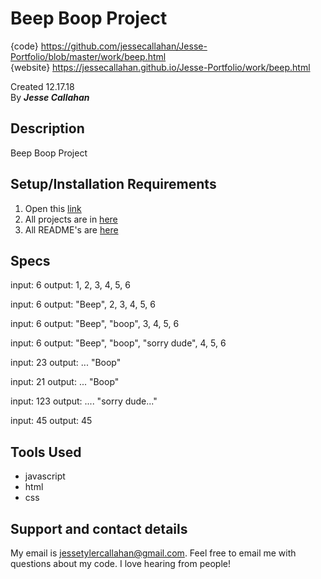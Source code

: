 # Beep Boop Project
{code} https://github.com/jessecallahan/Jesse-Portfolio/blob/master/work/beep.html</br>
{website} https://jessecallahan.github.io/Jesse-Portfolio/work/beep.html</br>


Created 12.17.18</br>
By _**Jesse Callahan**_</br>

## Description
Beep Boop Project

## Setup/Installation Requirements

1. Open this [link](https://jessecallahan.github.io/Jesse-Portfolio/work/beep.html)
3. All projects are in [here](https://github.com/jessecallahan/Jesse-Portfolio/tree/master/work)
4. All README's are [here](https://github.com/jessecallahan/Jesse-Portfolio/tree/master/readme)

## Specs
input: 6
output: 1, 2, 3, 4, 5, 6

input: 6
output: "Beep", 2, 3, 4, 5, 6

input: 6
output: "Beep", "boop", 3, 4, 5, 6

input: 6
output: "Beep", "boop", "sorry dude", 4, 5, 6

input: 23
output: ... "Boop"

input: 21
output: ... "Boop"

input: 123
output: .... "sorry dude..."

input: 45
output: 45

## Tools Used
* javascript
* html 
* css

## Support and contact details

My email is jessetylercallahan@gmail.com. Feel free to email me with questions about my code. I love hearing from people!
